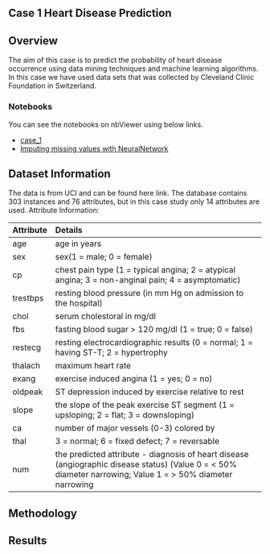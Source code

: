 ## Case 1 Heart Disease Prediction


## Overview
The aim of this case is to predict the probability of heart disease occurrence using data mining techniques and machine learning algorithms. In this case we have used data sets that was collected by Cleveland Clinic Foundation in Switzerland.

### Notebooks
You can see the notebooks on nbViewer using below links.
* [case_1](https://nbviewer.jupyter.org/github/LeeviPelkonen/NeuralNetworks/blob/master/Case1/Case_1.ipynb)
* [Imputing missing values with NeuralNetwork](https://nbviewer.jupyter.org/github/LeeviPelkonen/NeuralNetworks/blob/master/Case1/ImputingMissingValuesWithNeuralNetwork.ipynb)

## Dataset Information
The data is from UCI and can be found here link. The database contains 303 instances and 76 attributes, but in this case study only 14 attributes are used.
Attribute Information:

| Attribute | Details |
| :----------|:-------|
|age | age in years |
|sex | sex(1 = male; 0 = female) |
|cp | chest pain type (1 = typical angina; 2 = atypical angina; 3 = non-anginal pain; 4 = asymptomatic) |
|trestbps | resting blood pressure (in mm Hg on admission to the hospital) |
|chol | serum cholestoral in mg/dl |
|fbs | fasting blood sugar > 120 mg/dl (1 = true; 0 = false) |
|restecg | resting electrocardiographic results (0 = normal; 1 = having ST-T; 2 = hypertrophy |
|thalach | maximum heart rate  |
|exang | exercise induced angina (1 = yes; 0 = no) |
|oldpeak | ST depression induced by exercise relative to rest |
|slope | the slope of the peak exercise ST segment (1 = upsloping; 2 = flat; 3 = downsloping) |
|ca | number of major vessels (0-3) colored by  |
|thal | 3 = normal; 6 = fixed defect; 7 = reversable  |
|num | the predicted attribute - diagnosis of heart disease (angiographic disease status) (Value 0 = < 50% diameter narrowing; Value 1 = > 50% diameter narrowing |


## Methodology


## Results